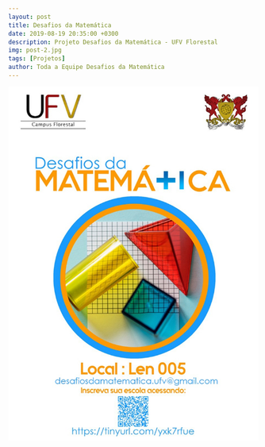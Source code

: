 ```yaml
---
layout: post
title: Desafios da Matemática
date: 2019-08-19 20:35:00 +0300
description: Projeto Desafios da Matemática - UFV Florestal
img: post-2.jpg
tags: [Projetos]
author: Toda a Equipe Desafios da Matemática
---
```

![folheto desafios da matematica](\assets\img\folheto.jpg)